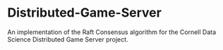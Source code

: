 # Distributed-Game-Server

An implementation of the Raft Consensus algorithm for the Cornell Data Science Distributed Game Server project. 

